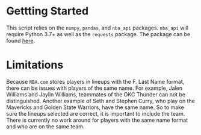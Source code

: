 # Gettting Started
This script relies on the `numpy`, `pandas`, and `nba_api` packages. `nba_api` will require Python 3.7+ as well as the `requests` package. The package can be found [here](https://github.com/swar/nba_api).


# Limitations
Because `NBA.com` stores players in lineups with the F. Last Name format, there can be issues with players of the same name. For example, Jalen Williams and Jaylin Williams, teammates of the OKC Thunder can not be distinguished. Another example of Seth and Stephen Curry, who play on the Mavericks and Golden State Warriors, have the same name. So to make sure the lineups selected are correct, it is important to include the team. There is currently no work around for players with the same name format and who are on the same team.
